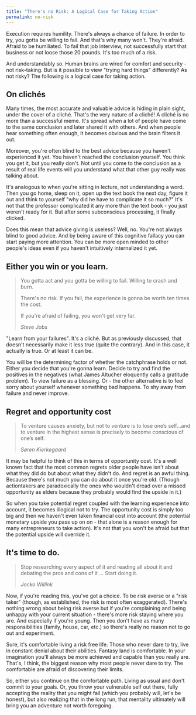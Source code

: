 ```yaml
---
title: "There's no Risk: A Logical Case for Taking Action"
permalink: no-risk
---
```


Execution requires humility. There's always a chance of failure. In order to try, you gotta be willing to fail. And that's why many won't. They're afraid. Afraid to be humiliated. To fail that job interview, not successfully start that business or not loose those 20 pounds. It's too much of a risk.

And understandably so. Human brains are wired for comfort and security - not risk-taking. But is it possible to view "trying hard things" differently? As not risky? The following is a logical case for taking action.

## On clichés

Many times, the most accurate and valuable advice is hiding in plain sight, under the cover of a cliché. That's the very nature of a cliché! A cliché is no more than a successful meme. It's spread when a lot of people have come to the same conclusion and later shared it with others. And when people hear something often enough, it becomes obvious and the brain filters it out.

Moreover, you're often blind to the best advice because you haven't experienced it yet. You haven't reached the conclusion yourself. You think you get it, but you really don't. Not until you come to the conclusion as a result of real life events will you understand what that other guy really was talking about.

It's analogous to when you're sitting in lecture, not understanding a word. Then you go home, sleep on it, open up the text book the next day, figure it out and think to yourself "why did he have to complicate it so much?" It's not that the professor complicated it any more than the text book - you just weren't ready for it. But after some subconscious processing, it finally clicked.

Does this mean that advice giving is useless? Well, no. You're not always blind to good advice. And by being aware of this cognitive fallacy you can start paying more attention. You can be more open minded to other people's ideas even if you haven't intuitively internalized it yet.

## Either you win or you learn.

> You gotta act and you gotta be willing to fail. Willing to crash and burn.
> 
> There's no risk. If you fail, the experience is gonna be worth ten times the cost.
> 
> If you're afraid of failing, you won't get very far.
> 
> <cite>Steve Jobs</cite>

"Learn from your failures". It's a cliché. But as previously discussed, that doesn't necessarily make it less true (quite the contrary). And in this case, it actually is true. Or at least it can be.

You will be the determining factor of whether the catchphrase holds or not. Either you decide that you're gonna learn. Decide to try and find the positives in the negatives (what James Altucher eloquently calls a gratitude problem). To view failure as a blessing. Or - the other alternative is to feel sorry about yourself whenever something bad happens. To shy away from failure and never improve.

## Regret and opportunity cost

>To venture causes anxiety, but not to venture is to lose one’s self…and to venture in the highest sense is precisely to become conscious of one’s self.
> 
> <cite>Søren Kierkegaard</cite>

It may be helpful to think of this in terms of opportunity cost. It's a well known fact that the most common regrets older people have isn't about what they did do but about what they didn't do. And regret is an awful thing. Because there's not much you can do about it once you're old. (Though actiontakers are paradoxically the ones who wouldn't dread over a missed opportunity as elders because they probably would find the upside in it.)

So when you take potential regret coupled with the learning experience into account, it becomes illogical not to try. The opportunity cost is simply too big and then we haven't even taken financial cost into account (the potential monetary upside you pass up on on - that alone is a reason enough for many entrepreneurs to take action). It's not that you won't be afraid but that the potential upside will override it.

## It's time to do.

>Stop researching every aspect of it and reading all about it and debating the pros and cons of it … Start doing it.
> 
> <cite>Jocko Willink</cite>

Now, if you're reading this, you've got a choice. To be risk averse or a "risk taker" (though, as established, the risk is most often exaggerated). There's nothing wrong about being risk averse but if you're complaining and being unhappy with your current situation - there's more risk staying where you are. And especially if you're young. Then you don't have as many responsibilities (family, house, car, etc.) so there's really no reason not to go out and experiment.

Sure, it's comfortable living a risk free life. Those who never dare to try, live in constant denial about their abilities. Fantasy land is comfortable. In your imagination you'll always be more achieved and capable than you really are. That's, I think, the biggest reason why most people never dare to try. The comfortable are afraid of discovering their limits.

So, either you continue on the comfortable path. Living as usual and don't commit to your goals. Or, you throw your vulnerable self out there, fully accepting the reality that you might fail (which you probably will, let's be honest), but also realizing that in the long run, that mentality ultimately will bring you an adventure not worth foregoing.

